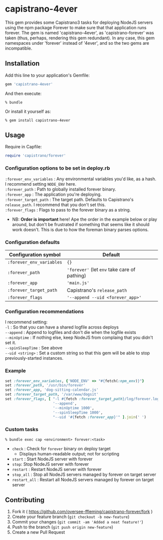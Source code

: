 # capistrano-4ever

This gem provides some Capistrano3 tasks for deploying NodeJS servers using the
npm package Forever to make sure that that application runs forever.
The gem is named 'capistrano-4ever', as 'capistrano-forever' was taken (thus,
perhaps, rendering this gem redundant).  In any case, this gem namespaces under
'forever' instead of '4ever', and so the two gems are incompatible.

## Installation

Add this line to your application's Gemfile:

```ruby
gem 'capistrano-4ever'
```

And then execute:

    % bundle

Or install it yourself as:

    % gem install capistrano-4ever

## Usage

Require in Capfile:
```ruby
require 'capistrano/forever'
```

### Configuration options to be set in deploy.rb
`:forever_env_variables` : Any environmental variables you'd like, as a hash.  I recommend setting `NODE_ENV` here.<br>
`:forever_path` : Path to globally installed forever binary.<br>
`:forever_app` : The application you're deploying.<br>
`:forever_target_path` : The target path.  Defaults to Capistrano's `release_path`.  I recommend that you don't set this.<br>
`:forever_flags` : Flags to pass to the forever binary as a string.
  * NB: **Order is important** here!  Ape the order in the example below or play around, but don't be frustrated if something that seems like it should work doesn't.  This is due to how the foreman binary parses options.

### Configuration defaults
Configuration symbol | Default
---------------|-----------------
`:forever_env_variables` | `{}`<br>
`:forever_path` | `'forever'` (let `env` take care of pathing)
`:forever_app` | `'main.js'`<br>
`:forever_target_path` | Capistrano's `release_path`<br>
`:forever_flags` | `'--append --uid <forever_app>'`

### Configuration recommendations
I recommend setting:<br>
  `-l` : So that you can have a shared logfile across deploys<br>
  `--append` : Append to logfiles and don't die when the logfile exists<br>
  `--minUptime` : If nothing else, keep NodeJS from complaing that you didn't set it.<br>
  `--spinSleepTime` : See above<br>
  `--uid <string>` : Set a custom string so that this gem will be able to stop previously-started instances.<br>
  
### Example
```ruby
set :forever_env_variables, {'NODE_ENV' => "#{fetch(:npm_env)}"}
set :forever_path, '/usr/bin/forever'
set :forever_app, 'dog-sitting-calendar.js'
set :forever_target_path, '/var/www/dogsit'
set :forever_flags, [ "-l #{fetch :forever_target_path}/log/forever.log",
                      '--append',
                      '--minUptime 1000',
                      '--spinSleepTime 1000',
                      "--uid '#{fetch :forever_app}'" ].join(' ')
```

### Custom tasks
```
% bundle exec cap <environment> forever:<task>
```
* `check` : Check for `forever` binary on deploy target
  * Displays human-readable output; not for scripting
* `start` : Start NodeJS server with forever
* `stop`: Stop NodeJS server with forever
* `restart` : Restart NodeJS server with forever
* `stop_all` : Stop all NodeJS servers managed by forever on target server
* `restart_all` : Restart all NodeJS servers managed by forever on target server

## Contributing

1. Fork it ( https://github.com/oversee-ffleming/capistrano-forever/fork )
2. Create your feature branch (`git checkout -b new-feature`)
3. Commit your changes (`git commit -am 'Added a neat feature!'`)
4. Push to the branch (`git push origin new-feature`)
5. Create a new Pull Request
